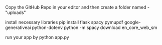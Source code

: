 Copy the GitHub Repo in your editor and then create a folder named - "uploads"

install necessary libraries
pip install flask spacy pymupdf google-generativeai python-dotenv
python -m spacy download en_core_web_sm

run your app by
python app.py
